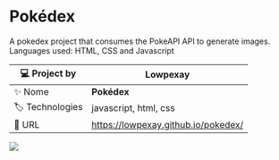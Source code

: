 # Pokédex

A pokedex project that consumes the PokeAPI API to generate images. 
<br>
Languages ​​used: HTML, CSS and Javascript

| :computer: Project by |  Lowpexay   |
| -------------  | --- |
| :sparkles: Nome        | **Pokédex**
| :label: Technologies | javascript, html, css
| :rocket: URL       | https://lowpexay.github.io/pokedex/

![](https://i0.wp.com/thewestnews.com/wp-content/uploads/2022/01/Sycamore_Mega_Garchomp.webp?fit=1566%2C881&ssl=1)


